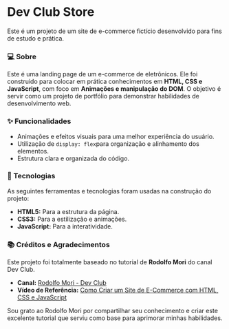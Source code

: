 # Dev Club Store

Este é um projeto de um site de e-commerce fictício desenvolvido para fins de estudo e prática.

### 💻 Sobre

Este é uma landing page de um e-commerce de eletrônicos.
Ele foi construido para colocar em prática conhecimentos em **HTML, CSS e JavaScript**,
com foco em **Animações e manipulação do DOM**. O objetivo é servir como um projeto de
portfólio para demonstrar habilidades de desenvolvimento web.

### ✨ Funcionalidades

- Animações e efeitos visuais para uma melhor experiência do usuário.
- Utilização de `display: flex`para organização e alinhamento dos elementos.
- Estrutura clara e organizada do código.

### 🚀 Tecnologias

As seguintes ferramentas e tecnologias foram usadas na construção do projeto:

- **HTML5:** Para a estrutura da página.
- **CSS3:** Para a estilização e animações.
- **JavaScript:** Para a interatividade.

### 📚 Créditos e Agradecimentos

Este projeto foi totalmente baseado no tutorial de **Rodolfo Mori** do canal Dev Club.

- **Canal:** [Rodolfo Mori - Dev Club](https://www.youtube.com/channel/UCrR28Jz9WwKz7p_K-u_R7Q)
- **Vídeo de Referência:** [Como Criar um Site de E-Commerce com HTML, CSS e JavaScript](https://youtu.be/o_yiPCiwzUs?si=GsXuXzQ9hsh1Szt4)

Sou grato ao Rodolfo Mori por compartilhar seu conhecimento e criar este excelente tutorial que serviu como base para aprimorar minhas habilidades.
